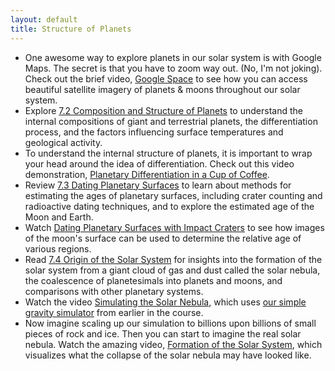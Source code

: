 ```yaml
---
layout: default
title: Structure of Planets
---
```


- One awesome way to explore planets in our solar system is with Google Maps. The secret is that you have to zoom way out. (No, I'm not joking). Check out the brief video, [Google Space](https://youtu.be/n-YOP8Yx0lo) to see how you can access beautiful satellite imagery of planets & moons throughout our solar system. 
- Explore [7.2 Composition and Structure of Planets](https://openstax.org/books/astronomy-2e/pages/7-2-composition-and-structure-of-planets) to understand the internal compositions of giant and terrestrial planets, the differentiation process, and the factors influencing surface temperatures and geological activity.
- To understand the internal structure of planets, it is important to wrap your head around the idea of differentiation. Check out this video demonstration, [Planetary Differentiation in a Cup of Coffee](https://youtu.be/f-OZKtZK4aY). 
- Review [7.3 Dating Planetary Surfaces](https://openstax.org/books/astronomy-2e/pages/7-3-dating-planetary-surfaces) to learn about methods for estimating the ages of planetary surfaces, including crater counting and radioactive dating techniques, and to explore the estimated age of the Moon and Earth.
- Watch [Dating Planetary Surfaces with Impact Craters](https://youtu.be/5l91mtiVG3c) to see how images of the moon's surface can be used to determine the relative age of various regions. 
- Read [7.4 Origin of the Solar System](https://openstax.org/books/astronomy-2e/pages/7-4-origin-of-the-solar-system) for insights into the formation of the solar system from a giant cloud of gas and dust called the solar nebula, the coalescence of planetesimals into planets and moons, and comparisons with other planetary systems.
- Watch the video [Simulating the Solar Nebula](https://youtu.be/KvKUsLLsNc4), which uses [our simple gravity simulator](https://www.andrewvh.com/kepler) from earlier in the course.
- Now imagine scaling up our simulation to billions upon billions of small pieces of rock and ice. Then you can start to imagine the real solar nebula. Watch the amazing video, [Formation of the Solar System](https://drive.google.com/open?id=1cuVlj_Q1Jz1nv3EJEUEXRizUs9XLlZL7), which visualizes what the collapse of the solar nebula may have looked like. 
